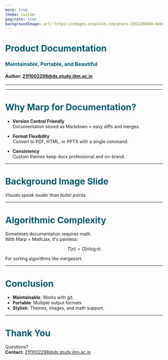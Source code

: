 ```yaml
---
marp: true
theme: custom
paginate: true
backgroundImage: url('https://images.unsplash.com/photo-1551288049-bebda4e38f71?ixlib=rb-4.0.3&auto=format&fit=crop&w=1950&q=80')
---
```


<!-- _class: lead -->

# Product Documentation  
### Maintainable, Portable, and Beautiful  
#### Author: 21f1002298@ds.study.iitm.ac.in

---

<!-- Custom theme definition -->
<style>
section {
  font-family: "Helvetica Neue", Arial, sans-serif;
  color: #222;
}
h1, h2, h3 {
  color: #005f73;
}
footer {
  font-size: 12px;
  text-align: center;
  color: #666;
}
section.lead {
  background: linear-gradient(to right, #cce3f0, #f0f9ff);
  text-align: center;
}
</style>

---

# Why Marp for Documentation?

- **Version Control Friendly**  
  Documentation stored as Markdown = easy diffs and merges.  

- **Format Flexibility**  
  Convert to PDF, HTML, or PPTX with a single command.  

- **Consistency**  
  Custom themes keep docs professional and on-brand.  

---

<!-- _class: lead -->
<!-- _background: "https://picsum.photos/1200/800" -->

# Background Image Slide  

_Visuals speak louder than bullet points._  

---

# Algorithmic Complexity

Sometimes documentation requires math.  
With Marp + MathJax, it's painless:

$$
T(n) = O(n \log n)
$$

For sorting algorithms like mergesort.  

---

# Conclusion  

- **Maintainable**: Works with git.  
- **Portable**: Multiple output formats.  
- **Stylish**: Themes, images, and math support.  

---

# Thank You  

Questions?  
**Contact:** 21f1002298@ds.study.iitm.ac.in
